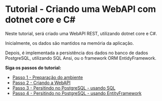 # Tutorial - Criando uma WebAPI com dotnet core e C#

Neste tutorial, será criado uma WebAPI REST, utilizando dotnet core e C#.

Inicialmente, os dados são mantidos na memória da aplicação.

Depois, é implementada a persistência dos dados no banco de dados PostgreSQL, utilizando SQL Ansi, ou o framework ORM EntidyFramework.


**Siga os passos do tutorial:**

- [Passo 1 - Preparação do ambiente](./parte1-ambiente.md)
- [Passo 2 - Criando a WebAPI](./parte2-criando-webapi.md)
- [Passo 3 - Persitindo no PostgreSQL - usando SQL](./parte3-persistindo-postgresql.md)
- [Passo 4 - Persitindo no PostgreSQL - usando EntityFramework](./parte4-persistindo-postgresql-entityframework.md)
